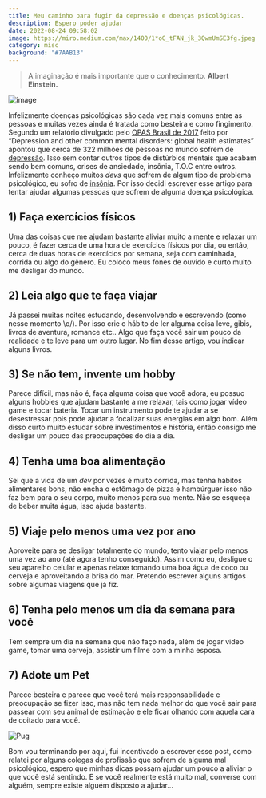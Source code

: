```yaml
---
title: Meu caminho para fugir da depressão e doenças psicológicas.
description: Espero poder ajudar
date: 2022-08-24 09:58:02
image: https://miro.medium.com/max/1400/1*oG_tFAN_jk_3QwmUmSE3fg.jpeg
category: misc
background: "#7AAB13"
---
```

>A imaginação é mais importante que o conhecimento. **Albert Einstein.**

![image](https://miro.medium.com/max/1400/1*oG_tFAN_jk_3QwmUmSE3fg.jpeg)

Infelizmente doenças psicológicas são cada vez mais comuns entre as pessoas e muitas vezes ainda é tratada como besteira e como fingimento. Segundo um relatório divulgado pelo [OPAS Brasil de 2017](https://www.paho.org/pt/search/r?keys=aumenta%20o%20numero%20de%20pessoas%20com%20depressao%20no%20mundo%20Brasil#gsc.tab=0&gsc.q=aumenta%20o%20numero%20de%20pessoas%20com%20depressao%20no%20mundo%20Brasil) feito por “Depression and other common mental disorders: global health estimates” apontou que cerca de 322 milhões de pessoas no mundo sofrem de [depressão](https://drauziovarella.uol.com.br/doencas-e-sintomas/depressao/). Isso sem contar outros tipos de distúrbios mentais que acabam sendo bem comuns, crises de ansiedade, insônia, T.O.C entre outros. Infelizmente conheço muitos *devs* que sofrem de algum tipo de problema psicológico, eu sofro de [insônia](https://drauziovarella.uol.com.br/doencas-e-sintomas/insonia/). Por isso decidi escrever esse artigo para tentar ajudar algumas pessoas que sofrem de alguma doença psicológica.

## 1) Faça exercícios físicos

Uma das coisas que me ajudam bastante aliviar muito a mente e relaxar um pouco, é fazer cerca de uma hora de exercícios físicos por dia, ou então, cerca de duas horas de exercícios por semana, seja com caminhada, corrida ou algo do gênero. Eu coloco meus fones de ouvido e curto muito me desligar do mundo.

## 2) Leia algo que te faça viajar

Já passei muitas noites estudando, desenvolvendo e escrevendo (como nesse momento \o/). Por isso crie o hábito de ler alguma coisa leve, gibis, livros de aventura, romance etc.. Algo que faça você sair um pouco da realidade e te leve para um outro lugar. No fim desse artigo, vou indicar alguns livros.

## 3) Se não tem, invente um hobby

Parece difícil, mas não é, faça alguma coisa que você adora, eu possuo alguns hobbies que ajudam bastante a me relaxar, tais como jogar vídeo game e tocar bateria. Tocar um instrumento pode te ajudar a se desestressar pois pode ajudar a focalizar suas energias em algo bom. Além disso curto muito estudar sobre investimentos e história, então consigo me desligar um pouco das preocupações do dia a dia.

## 4) Tenha uma boa alimentação

Sei que a vida de um *dev* por vezes é muito corrida, mas tenha hábitos alimentares bons, não encha o estômago de pizza e hambúrguer isso não faz bem para o seu corpo, muito menos para sua mente. Não se esqueça de beber muita água, isso ajuda bastante.

## 5) Viaje pelo menos uma vez por ano

Aproveite para se desligar totalmente do mundo, tento viajar pelo menos uma vez ao ano (até agora tenho conseguido). Assim como eu, desligue o seu aparelho celular e apenas relaxe tomando uma boa água de coco ou cerveja e aproveitando a brisa do mar. Pretendo escrever alguns artigos sobre algumas viagens que já fiz.

## 6) Tenha pelo menos um dia da semana para você

Tem sempre um dia na semana que não faço nada, além de jogar video game, tomar uma cerveja, assistir um filme com a minha esposa.

## 7) Adote um Pet

Parece besteira e parece que você terá mais responsabilidade e preocupação se fizer isso, mas não tem nada melhor do que você sair para passear com seu animal de estimação e ele ficar olhando com aquela cara de coitado para você.

![Pug](https://cobasi.vteximg.com.br/arquivos/ids/372697/pug-deitado.png?v=637414187623570000)

Bom vou terminando por aqui, fui incentivado a escrever esse post, como relatei por alguns colegas de profissão que sofrem de alguma mal psicológico, espero que minhas dicas possam ajudar um pouco a aliviar o que você está sentindo. E se você realmente está muito mal, converse com alguém, sempre existe alguém disposto a ajudar…
